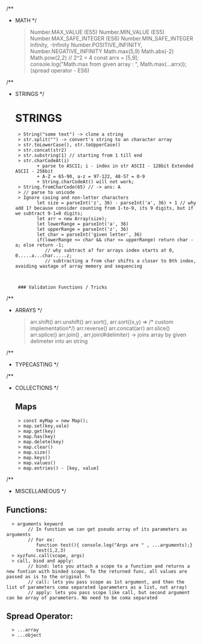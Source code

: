 /**
 * MATH
 */
    > Number.MAX_VALUE (ES5)
    > Number.MIN_VALUE (ES5)
    > Number.MAX_SAFE_INTEGER (ES6)
    > Number.MIN_SAFE_INTEGER
    > Infinity, -Infinity
    > Number.POSITIVE_INFINITY, Number.NEGATIVE_INFINITY
    > Math.max(5,9)
    > Math.abs(-2)
    > Math.pow(2,2) // 2^2 = 4
    > const arrx = [5,9];
        console.log("Math.max from given array : ", Math.max(...arrx)); (spread operator - ES6)

/**
 * STRINGS
 */

    # STRINGS
        > String("some text") -> clone a string
        > str.split("") -> convert's string to an character array
        > str.toLowerCase(), str.toUpperCase()
        > str.concat(str2)
        > str.substring(1) // starting from 1 till end
        > str.charCodeAt(i) 
               + parse to ASCII; i - index in str ASCII - 128bit Extended ASCII - 256bit
               + A-Z = 65-90, a-z = 97-122, 48-57 = 0-9
               + String.charCodeAt() will not work;
        > String.fromCharCode(65) // -> ans: A
        > // parse to unicode
        > Ignore casing and non-letter characters
               let size = parseInt('z', 36) - parseInt('a', 36) + 1 // why add 1? because consider counting from 1-to-9, its 9 digits, but if we subtract 9-1=8 digits;
               let arr = new Array(size);
               let lowerRange = parseInt('a', 36)
               let upperRange = parseInt('z', 36)
               let char = parseInt('given letter', 36)
               if(lowerRange <= char && char <= upperRange) return char - a; else return -1;
                  // why subtract a? for arrays index starts at 0, 0.....a...char.....z;
                  // subtracting a from char shifts a closer to 0th index, avoiding wastage of array memory and sequencing 

        

        ### Validation Functions / Tricks

 /**
 * ARRAYS
 */
    > arr.shift()
    > arr.unshift()
    > arr.sort(), arr.sort((x,y) => /* custom implementation*/)
    > arr.reverse()
    > arr.concat(arr)
    > arr.slice()
    > arr.splice()
    > arr.join() , arr.join(#delimiter) -> joins array by given delimeter into an string


 /**
 * TYPECASTING
 */


/**
 * COLLECTIONS
 */

    ## Maps
        > const myMap = new Map();
        > map.set(key,vale)
        > map.get(key)
        > map.has(key)
        > map.delete(key)
        > map.clear()
        > map.size()
        > map.keys()
        > map.values()
        > map.entries() - [key, value]

 
 
 /**
 * MISCELLANEOUS
 */

 ## Functions:
      > arguments keyword
            // In function we can get pseudo array of its parameters as arguments
            // For ex: 
               function test(){ console.log("Args are " , ...arguments);}
               test(1,2,3)
      > xyzfunc.call(scope, args)
      > call, bind and apply:
            // bind: lets you attach a scope to a function and returns a new funtion with binded scope. To the returned func, all values are passed as is to the original fn
            // call: lets you pass scope as 1st argument, and then the list of parameters coma separated (parameters as a list, not array)
            // apply: lets you pass scope like call, but second argument can be array of parameters. No need to be coma separated

## Spread Operator:
      > ...array
      > ...object
